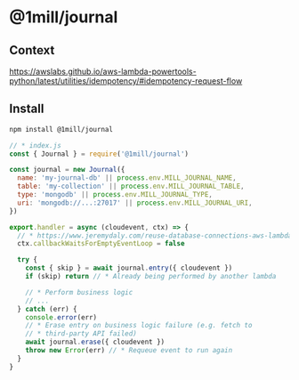 # @1mill/journal

## Context

<https://awslabs.github.io/aws-lambda-powertools-python/latest/utilities/idempotency/#idempotency-request-flow>

## Install

```bash
npm install @1mill/journal
```

```js
// * index.js
const { Journal } = require('@1mill/journal')

const journal = new Journal({
  name: 'my-journal-db' || process.env.MILL_JOURNAL_NAME,
  table: 'my-collection' || process.env.MILL_JOURNAL_TABLE,
  type: 'mongodb' || process.env.MILL_JOURNAL_TYPE,
  uri: 'mongodb://...:27017' || process.env.MILL_JOURNAL_URI,
})

export.handler = async (cloudevent, ctx) => {
  // * https://www.jeremydaly.com/reuse-database-connections-aws-lambda/
  ctx.callbackWaitsForEmptyEventLoop = false

  try {
    const { skip } = await journal.entry({ cloudevent })
    if (skip) return // * Already being performed by another lambda

    // * Perform business logic
    // ...
  } catch (err) {
    console.error(err)
    // * Erase entry on business logic failure (e.g. fetch to
    // * third-party API failed)
    await journal.erase({ cloudevent })
    throw new Error(err) // * Requeue event to run again
  }
}
```
